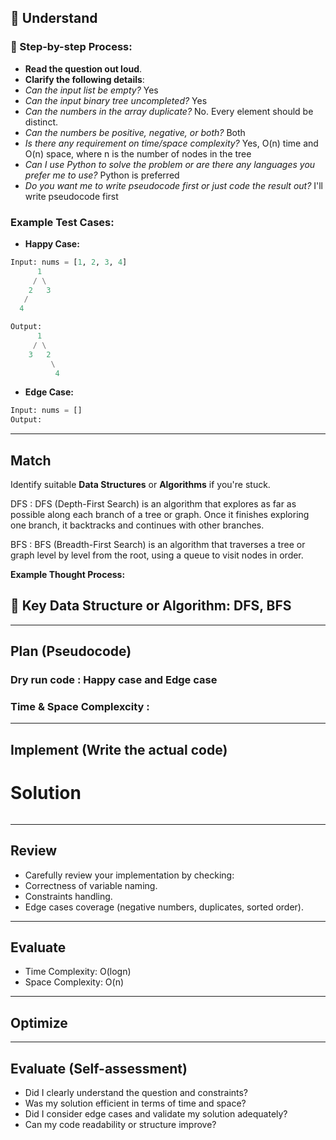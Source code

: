 ## 📖 Understand

### 📌 Step-by-step Process:

- **Read the question out loud**.
- **Clarify the following details**:
 - _Can the input list be empty?_ Yes
 - _Can the input binary tree uncompleted?_ Yes
 - _Can the numbers in the array duplicate?_ No. Every element should be distinct.
 - _Can the numbers be positive, negative, or both?_ Both
 - _Is there any requirement on time/space complexity?_ 
    Yes, O(n) time and O(n) space, where n is the number of nodes in the tree
 - _Can I use Python to solve the problem or are there any languages you prefer me to use?_ 
    Python is preferred
 - _Do you want me to write pseudocode first or just code the result out?_ I'll write pseudocode first

### Example Test Cases:

- **Happy Case:**
 ```python
 Input: nums = [1, 2, 3, 4] 
       1
      / \
     2   3
    /
   4

 Output: 
       1
      / \
     3   2
          \
           4
 ```

- **Edge Case:**
 ```python
 Input: nums = [] 
 Output: 
 ```

---

## Match

Identify suitable **Data Structures** or **Algorithms** if you're stuck.

DFS : 
DFS (Depth-First Search) is an algorithm that explores as far as possible along each branch of a tree or graph. Once it finishes exploring one branch, it backtracks and continues with other branches.

BFS :
BFS (Breadth-First Search) is an algorithm that traverses a tree or graph level by level from the root, using a queue to visit nodes in order.

**Example Thought Process:**

## 🔑 Key Data Structure or Algorithm: DFS, BFS

---

## Plan (Pseudocode)



### Dry run code : Happy case and Edge case 
### Time & Space Complexcity : 


---

## Implement (Write the actual code)

# Solution 

```python

```

---

## Review

- Carefully review your implementation by checking:
 - Correctness of variable naming.
 - Constraints handling.
 - Edge cases coverage (negative numbers, duplicates, sorted order).

---

## Evaluate

- Time Complexity: O(logn)
- Space Complexity: O(n)

---

## Optimize

---

## Evaluate (Self-assessment)

- Did I clearly understand the question and constraints?
- Was my solution efficient in terms of time and space?
- Did I consider edge cases and validate my solution adequately?
- Can my code readability or structure improve?

